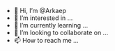 - 👋 Hi, I’m @Arkaep
- 👀 I’m interested in ...
- 🌱 I’m currently learning ...
- 💞️ I’m looking to collaborate on ...
- 📫 How to reach me ...

<!---
Arkaep/Arkaep is a ✨ special ✨ repository because its `README.md` (this file) appears on your GitHub profile.
You can click the Preview link to take a look at your changes.
--->
